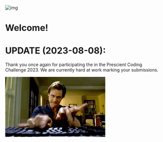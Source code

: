 ![img](header.png)

# Welcome!

# UPDATE (2023-08-08):

Thank you once again for participating the in the Prescient Coding Challenge 2023. We are currently hard at work marking your submissions. 

![img](type.gif)

